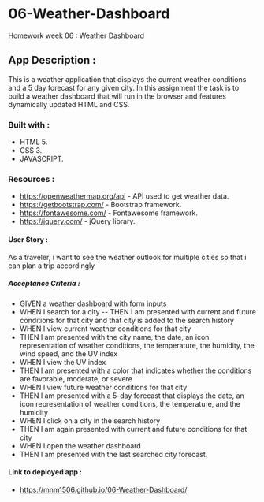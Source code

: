 # 06-Weather-Dashboard
Homework week 06 : Weather Dashboard

## App Description :
This is a weather application that displays the current weather conditions and a 5 day forecast for any given city. 
In this assignment the task is to build a weather dashboard that will run in the browser and features dynamically updated HTML and CSS.

### Built with :
- HTML 5.
- CSS 3.
- JAVASCRIPT.

### Resources :
- https://openweathermap.org/api - API used to get weather data.
- https://getbootstrap.com/ - Bootstrap framework.
- https://fontawesome.com/ - Fontawesome framework.
- https://jquery.com/ - jQuery library.

#### User Story :
As a traveler,
i want to see the weather outlook for multiple cities
so that i can plan a trip accordingly

##### Acceptance Criteria :
- GIVEN a weather dashboard with form inputs
- WHEN I search for a city
-- THEN I am presented with current and future conditions for that city and that city is added to the search history
- WHEN I view current weather conditions for that city
- THEN I am presented with the city name, the date, an icon representation of weather conditions, the temperature, the humidity, the wind speed, and the UV index
- WHEN I view the UV index
- THEN I am presented with a color that indicates whether the conditions are favorable, moderate, or severe
- WHEN I view future weather conditions for that city
- THEN I am presented with a 5-day forecast that displays the date, an icon representation of weather conditions, the temperature, and the humidity
- WHEN I click on a city in the search history
- THEN I am again presented with current and future conditions for that city
- WHEN I open the weather dashboard
- THEN I am presented with the last searched city forecast.

#### Link to deployed app :
- https://mnm1506.github.io/06-Weather-Dashboard/